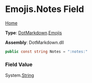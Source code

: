 # Emojis\.Notes Field

[Home](../../../README.md)

**Type**: [DotMarkdown](../../README.md)\.[Emojis](../README.md)

**Assembly**: DotMarkdown\.dll

```csharp
public const string Notes = ":notes:"
```

### Field Value

System\.[String](https://docs.microsoft.com/en-us/dotnet/api/system.string)